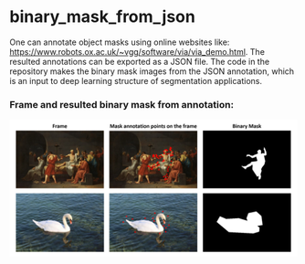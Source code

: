 # binary_mask_from_json
One can annotate object masks using online websites like: https://www.robots.ox.ac.uk/~vgg/software/via/via_demo.html. The resulted annotations can be exported as a JSON file. The code in the repository makes the binary mask images from the JSON annotation, which is an input to deep learning structure of segmentation applications. 

### Frame and resulted binary mask from annotation:
![Screenshot](result.png)
